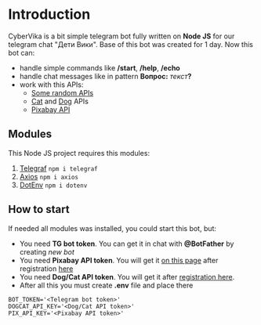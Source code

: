 # Introduction
CyberVika is a bit simple telegram bot fully written on **Node JS** for our telegram chat "Дети Вики".
Base of this bot was created for 1 day.
Now this bot can:
- handle simple commands like **/start**, **/help**, **/echo**
- handle chat messages like in pattern **Вопрос:** _текст_**?**
- work with this APIs:
  - [Some random APIs](https://some-random-api.ml/)
  - [Cat](https://api.thecatapi.com/) and [Dog](https://api.thedogapi.com/) APIs
  - [Pixabay API](https://pixabay.com/service/about/api/)
  
## Modules
This Node JS project requires this modules:
1) [Telegraf](https://github.com/telegraf/telegraf) `npm i telegraf`
2) [Axios](https://github.com/axios/axios) `npm i axios`
3) [DotEnv](https://github.com/motdotla/dotenv) `npm i dotenv`

## How to start
If needed all modules was installed, you could start this bot, but:
- You need **TG bot token**. You can get it in chat with **@BotFather** by creating _new bot_
- You need **Pixabay API token**. You will get it [on this page](https://pixabay.com/api/docs/) after registration [here](https://pixabay.com/service/about/api/)
- You need **Dog/Cat API token**. You will get it after [registration here](https://thecatapi.com/signup).
- After all this you must create **.env** file and place there
```dotenv
BOT_TOKEN='<Telegram bot token>'
DOGCAT_API_KEY='<Dog/Cat API token>'
PIX_API_KEY='<Pixabay API token>'
```